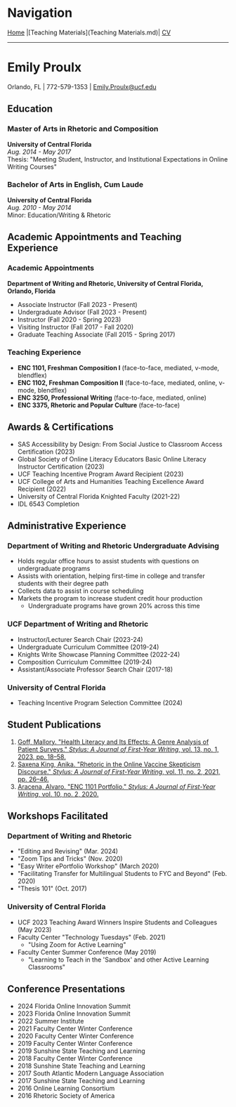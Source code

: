 # Navigation
[Home](README.md) |[Teaching Materials](Teaching Materials.md)| [CV](CV2.md)

---
# Emily Proulx
Orlando, FL | 772-579-1353 | Emily.Proulx@ucf.edu

## Education

### Master of Arts in Rhetoric and Composition
**University of Central Florida**  
*Aug. 2014 - May 2017*  
Thesis: "Meeting Student, Instructor, and Institutional Expectations in Online Writing Courses"

### Bachelor of Arts in English, Cum Laude
**University of Central Florida**  
*Aug. 2010 - May 2014*  
Minor: Education/Writing & Rhetoric

## Academic Appointments and Teaching Experience

### Academic Appointments
**Department of Writing and Rhetoric, University of Central Florida, Orlando, Florida**
- Associate Instructor (Fall 2023 - Present)
- Undergraduate Advisor (Fall 2023 - Present)
- Instructor (Fall 2020 - Spring 2023)
- Visiting Instructor (Fall 2017 - Fall 2020)
- Graduate Teaching Associate (Fall 2015 - Spring 2017)

### Teaching Experience
- **ENC 1101, Freshman Composition I** (face-to-face, mediated, v-mode, blendflex)
- **ENC 1102, Freshman Composition II** (face-to-face, mediated, online, v-mode, blendflex)
- **ENC 3250, Professional Writing** (face-to-face, mediated, online)
- **ENC 3375, Rhetoric and Popular Culture** (face-to-face)

## Awards & Certifications
- SAS Accessibility by Design: From Social Justice to Classroom Access Certification (2023)
- Global Society of Online Literacy Educators Basic Online Literacy Instructor Certification (2023)
- UCF Teaching Incentive Program Award Recipient (2023)
- UCF College of Arts and Humanities Teaching Excellence Award Recipient (2022)
- University of Central Florida Knighted Faculty (2021-22)
- IDL 6543 Completion

## Administrative Experience

### Department of Writing and Rhetoric Undergraduate Advising
- Holds regular office hours to assist students with questions on undergraduate programs
- Assists with orientation, helping first-time in college and transfer students with their degree path
- Collects data to assist in course scheduling
- Markets the program to increase student credit hour production
  - Undergraduate programs have grown 20% across this time

### UCF Department of Writing and Rhetoric
- Instructor/Lecturer Search Chair (2023-24)
- Undergraduate Curriculum Committee (2019-24)
- Knights Write Showcase Planning Committee (2022-24)
- Composition Curriculum Committee (2019-24)
- Assistant/Associate Professor Search Chair (2017-18)

### University of Central Florida
- Teaching Incentive Program Selection Committee (2024)

## Student Publications
1. [Goff, Mallory. "Health Literacy and Its Effects: A Genre Analysis of Patient Surveys." *Stylus: A Journal of First-Year Writing*, vol. 13, no. 1, 2023, pp. 18–58.](https://cah.ucf.edu/writingrhetoric/stylus/issues/13-2/health-literacy-and-its-effects-a-genre-analysis-of-patient-surveys/)
2. [Saxena King, Anika. "Rhetoric in the Online Vaccine Skepticism Discourse." *Stylus: A Journal of First-Year Writing*, vol. 11, no. 2, 2021, pp. 26–46.](https://cah.ucf.edu/writingrhetoric/stylus/issues/11-2/rhetoric-in-the-online-vaccine-skepticism-discourse/)
3. [Aracena, Alvaro. "ENC 1101 Portfolio." *Stylus: A Journal of First-Year Writing*, vol. 10, no. 2, 2020.](https://aracnoalvaro.wixsite.com/website-1)

## Workshops Facilitated

### Department of Writing and Rhetoric
- "Editing and Revising" (Mar. 2024)
- "Zoom Tips and Tricks" (Nov. 2020)
- "Easy Writer ePortfolio Workshop" (March 2020)
- "Facilitating Transfer for Multilingual Students to FYC and Beyond" (Feb. 2020)
- "Thesis 101" (Oct. 2017)

### University of Central Florida
- UCF 2023 Teaching Award Winners Inspire Students and Colleagues (May 2023)
- Faculty Center "Technology Tuesdays" (Feb. 2021)
  - "Using Zoom for Active Learning"
- Faculty Center Summer Conference (May 2019)
  - "Learning to Teach in the 'Sandbox' and other Active Learning Classrooms"

## Conference Presentations
- 2024 Florida Online Innovation Summit
- 2023 Florida Online Innovation Summit
- 2022 Summer Institute
- 2021 Faculty Center Winter Conference
- 2020 Faculty Center Winter Conference
- 2019 Faculty Center Winter Conference
- 2019 Sunshine State Teaching and Learning
- 2018 Faculty Center Winter Conference
- 2018 Sunshine State Teaching and Learning
- 2017 South Atlantic Modern Language Association
- 2017 Sunshine State Teaching and Learning
- 2016 Online Learning Consortium
- 2016 Rhetoric Society of America
